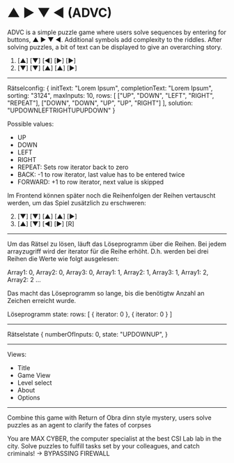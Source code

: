 # ▲ ▶ ▼ ◀ (ADVC)

ADVC is a simple puzzle game where users solve sequences by entering for buttons, ▲ ▶ ▼ ◀. Additional symbols add complexity to the riddles. After solving puzzles, a bit of text can be displayed to give an overarching story.

1. [▲] [▼] [◀] [▶] [▶]
2. [▼] [▼] [▲] [▲] [▶]

___

Rätselconfig:
{
  initText: "Lorem Ipsum",
  completionText: "Lorem Ipsum",
  sorting: "3124",
  maxInputs: 10,
  rows: [
    ["UP", "DOWN", "LEFT", "RIGHT", "REPEAT"],
    ["DOWN", "DOWN", "UP", "UP", "RIGHT"]
  ],
  solution: "UPDOWNLEFTRIGHTUPUPDOWN"
}

Possible values:
- UP
- DOWN
- LEFT
- RIGHT
- REPEAT: Sets row iterator back to zero
- BACK: -1 to row iterator, last value has to be entered twice
- FORWARD: +1 to row iterator, next value is skipped

Im Frontend können später noch die Reihenfolgen der Reihen vertauscht werden, um das Spiel zusätzlich zu erschweren:

2. [▼] [▼] [▲] [▲] [▶]
1. [▲] [▼] [◀] [▶] [R]

<!-- Später vielleicht Await = auf reihe warten, werte transformieren z.b. UP zu RIGHT -->

___

Um das Rätsel zu lösen, läuft das Löseprogramm über die Reihen.
Bei jedem arrayzugriff wird der iterator für die Reihe erhöht. D.h. werden bei drei Reihen die Werte wie folgt ausgelesen:

Array1: 0,
Array2: 0,
Array3: 0,
Array1: 1,
Array2: 1,
Array3: 1,
Array1: 2,
Array2: 2
...

Das macht das Löseprogramm so lange, bis die benötigtw Anzahl an Zeichen erreicht wurde.

Löseprogramm state:
rows: [
  {
    iterator: 0
  },
  {
    iterator: 0
  }
]

___

Rätselstate
{
  numberOfInputs: 0,
  state: "UPDOWNUP",
}

___

Views:
- Title
- Game View
- Level select
- About
- Options

___

Combine this game with Return of Obra dinn style mystery, users solve puzzles as an agent to clarify the fates of corpses

You are MAX CYBER, the computer specialist at the best CSI Lab lab in the city. Solve puzzles to fulfill tasks set by your colleagues, and catch criminals! -> BYPASSING FIREWALL